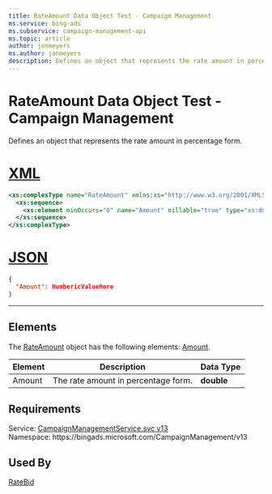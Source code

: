 ```yaml
---
title: RateAmount Data Object Test - Campaign Management
ms.service: bing-ads
ms.subservice: campaign-management-api
ms.topic: article
author: jonmeyers
ms.author: jonmeyers
description: Defines an object that represents the rate amount in percentage form.(test)
---
```

# RateAmount Data Object Test - Campaign Management
Defines an object that represents the rate amount in percentage form.

# [XML](#tab/xml)

```xml
<xs:complexType name="RateAmount" xmlns:xs="http://www.w3.org/2001/XMLSchema">
  <xs:sequence>
    <xs:element minOccurs="0" name="Amount" nillable="true" type="xs:double" />
  </xs:sequence>
</xs:complexType>
```

# [JSON](#tab/json)

```json
{
  "Amount": NumbericValueHere
}
```

-----

## <a name="elements"></a>Elements

The [RateAmount](rateamount.md) object has the following elements: [Amount](#amount).

|Element|Description|Data Type|
|-----------|---------------|-------------|
|<a name="amount"></a>Amount|The rate amount in percentage form.|**double**|

## Requirements
Service: [CampaignManagementService.svc v13](https://campaign.api.bingads.microsoft.com/Api/Advertiser/CampaignManagement/v13/CampaignManagementService.svc)  
Namespace: https\://bingads.microsoft.com/CampaignManagement/v13  

## Used By
[RateBid](ratebid.md)  
